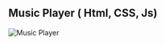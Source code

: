 ## Music Player ( Html, CSS, Js)


![Music Player](https://github.com/user-attachments/assets/b2a0c50b-11be-44c6-99a6-7a78f7b41e15)
